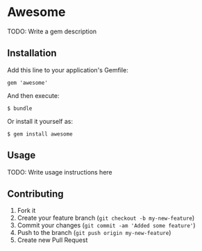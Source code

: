 # Awesome

TODO: Write a gem description

## Installation

Add this line to your application's Gemfile:

    gem 'awesome'

And then execute:

    $ bundle

Or install it yourself as:

    $ gem install awesome

## Usage

TODO: Write usage instructions here

## Contributing

1. Fork it
2. Create your feature branch (`git checkout -b my-new-feature`)
3. Commit your changes (`git commit -am 'Added some feature'`)
4. Push to the branch (`git push origin my-new-feature`)
5. Create new Pull Request
